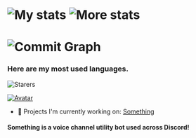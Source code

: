# ![My stats](https://github-readme-stats.vercel.app/api?username=1ibv&count_private=true&show_icons=true&include_all_commits=true&hide_border=true&theme=dracula) ![More stats](https://github-readme-streak-stats.herokuapp.com/?user=1ibv&hide_border=true&theme=tokyonight)

# ![Commit Graph](https://activity-graph.herokuapp.com/graph?username=1ibv&bg_color=1a1b27&color=38bcad&line=628fdb&point=be91f2&area_color=2b3752&area=true&hide_border=true&custom_title=Contributions%20Graph)

### Here are my most used languages. 
![Starers](https://github-readme-stats.vercel.app/api/top-langs/?username=1ibv&hide_border=true&theme=blue-green)


[![Avatar](https://discord.c99.nl/widget/theme-3/877606171199017030.png)](https://discord.gg/E4NJ6Wn2Nr)


- 🔭 Projects I'm currently working on:
[Something](https://dsc.gg/somebot)
#### Something is a voice channel utility bot used across Discord!
